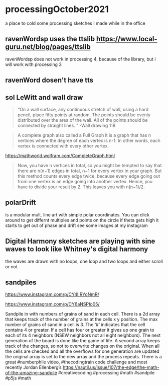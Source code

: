 # processingOctober2021
a place to cold some processing sketches I made while in the office

## ravenWordsp uses the ttslib https://www.local-guru.net/blog/pages/ttslib

ravenWordsp does not work in processing 4, because of the library, but i will work with processing 3

## ravenWord dosen't have tts

## sol LeWitt and wall draw

>“On a wall surface, any
 continuous stretch of wall,
 using a hard pencil, place
 fifty points at random.
 The points should be evenly
 distributed over the area
 of the wall. All of the
 points should be connected
 by straight lines. “ -Wall drawing 118
 
 >A complete graph also called a Full Graph
 it is a graph that has n vertices where
 the degree of each vertex is n-1.
 In other words, each vertex is connected with
 every other vertex.
 
 https://mathworld.wolfram.com/CompleteGraph.html
 
 >Now, you have n vertices in total,
 so you might be tempted to say that there are
 n(n−1) edges in total, n−1 for every vertex in
 your graph. But this method counts every edge twice,
 because every edge going out from one
 vertex is an edge going into another vertex.
 Hence, you have to divide your result by 2.
 This leaves you with n(n−1)/2.
 
 
 ## polarDrift 
 
 is a modular mult. line art with simple polar coordinates.
 You can click around to get differnt multiples and points on the circle
 if theta gets high it starts to get out of phase and drift
 see some images at my instagram
 
 ## Digital Harmony sketches are playing with sine waves to look like Whitney's digital harmony
 the waves are drawn with no loops, one loop and two loops and either scroll or not
 
 
 ## sandpiles
 
 https://www.instagram.com/p/CY4IIRYoNmR/
 
 https://www.instagram.com/p/CY6aNSPIo05/
 
Sandpile in with numbers of grains of sand in each cell. There is a 2d array that keeps track of the number of grains at the cells x y position. The max number of grains of sand in a cell is 3. The  ‘#’ indicates that the cell contains 4 or greater.  If a cell has four or greater it gives up one grain to each of its 4 neighbors (NSEW neighbors not all eight neighbors).  The next generation of the board is done like the game of life. A second array keeps track of the changes, so not to overwrite changes on the original. When all the cells are checked and all the overflows for one generation are updated the original array is set to the new array and the process repeats.  There is a great #numberphile video, #thecodingtrain code challenge  and most recently Jordan Ellenberg’s https://nautil.us/issue/107/the-edge/the-math-of-the-amazing-sandpile
 #creativecoding #processing #math #sandpile #p5js #math  

 
